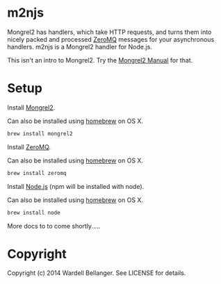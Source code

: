 # m2njs

Mongrel2 has handlers, which take HTTP requests, and turns them into nicely packed and processed [ZeroMQ](http://www.zeromq.org/intro:get-the-software) messages for your asynchronous handlers. m2njs is a Mongrel2 handler for Node.js. 

This isn't an intro to Mongrel2. Try the [Mongrel2 Manual](http://mongrel2.org/doc/tip/docs/manual/book.wiki) for that.

# Setup

Install [Mongrel2](http://mongrel2.org/wiki/quick_start.html).

Can also be installed using [homebrew](http://brew.sh/) on OS X.

```bash
brew install mongrel2
```

Install [ZeroMQ](http://www.zeromq.org/intro:get-the-software).

Can also be installed using [homebrew](http://brew.sh/) on OS X.

```bash
brew install zeromq
```

Install [Node.js](http://nodejs.org/download/) (npm will be installed with node).

Can also be installed using [homebrew](http://brew.sh/) on OS X.

```bash
brew install node
```

More docs to to come shortly.....

# Copyright

Copyright (c) 2014 Wardell Bellanger. See LICENSE for details.